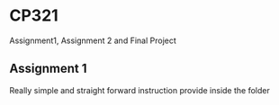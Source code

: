 # CP321
Assignment1, Assignment 2 and Final Project 

## Assignment 1
Really simple and straight forward instruction provide inside the folder
